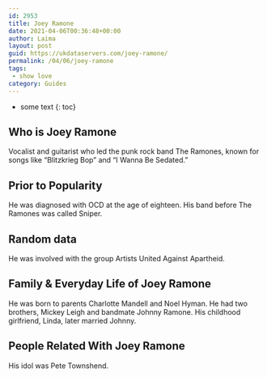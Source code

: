 ```yaml
---
id: 2953
title: Joey Ramone
date: 2021-04-06T00:36:48+00:00
author: Laima
layout: post
guid: https://ukdataservers.com/joey-ramone/
permalink: /04/06/joey-ramone
tags:
 - show love
category: Guides
---
```


* some text
{: toc}


## Who is Joey Ramone
                  
                  
                  
Vocalist and guitarist who led the punk rock band The Ramones, known for songs like &#8220;Blitzkrieg Bop&#8221; and &#8220;I Wanna Be Sedated.&#8221;
                  
              
            
              
            
                
                
                
## Prior to Popularity
                  
                  
                  
He was diagnosed with OCD at the age of eighteen. His band before The Ramones was called Sniper.
                  
              
            
              
            
                
                
                
## Random data
                  
                  
                  
He was involved with the group Artists United Against Apartheid.
                  
              
            
              
            
                
                
                
## Family & Everyday Life of Joey Ramone
                  
                  
                  
He was born to parents Charlotte Mandell and Noel Hyman. He had two brothers, Mickey Leigh and bandmate Johnny Ramone. His childhood girlfriend, Linda, later married Johnny.
                  
              
            
              
            
                
                
                
## People Related With Joey Ramone
                  
                  
                  
His idol was Pete Townshend.
                  
              
            
              
            
                
              
            
              
              
            
            
              
            
          
          
          
